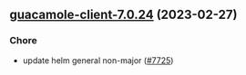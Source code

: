

## [guacamole-client-7.0.24](https://github.com/truecharts/charts/compare/guacamole-client-7.0.23...guacamole-client-7.0.24) (2023-02-27)

### Chore

- update helm general non-major ([#7725](https://github.com/truecharts/charts/issues/7725))
  
  
